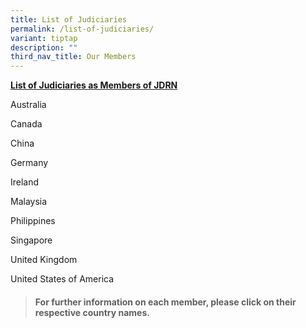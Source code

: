 ```yaml
---
title: List of Judiciaries
permalink: /list-of-judiciaries/
variant: tiptap
description: ""
third_nav_title: Our Members
---
```

<p><strong><u>List of Judiciaries as Members of JDRN</u></strong>
</p>
<p>Australia</p>
<p>Canada</p>
<p>China</p>
<p>Germany</p>
<p>Ireland</p>
<p>Malaysia</p>
<p>Philippines</p>
<p>Singapore</p>
<p>United Kingdom</p>
<p>United States of America</p>
<p></p>
<blockquote>
<h4>For further information on each member, please click on their respective country names.</h4>
</blockquote>
<h3></h3>
<p></p>